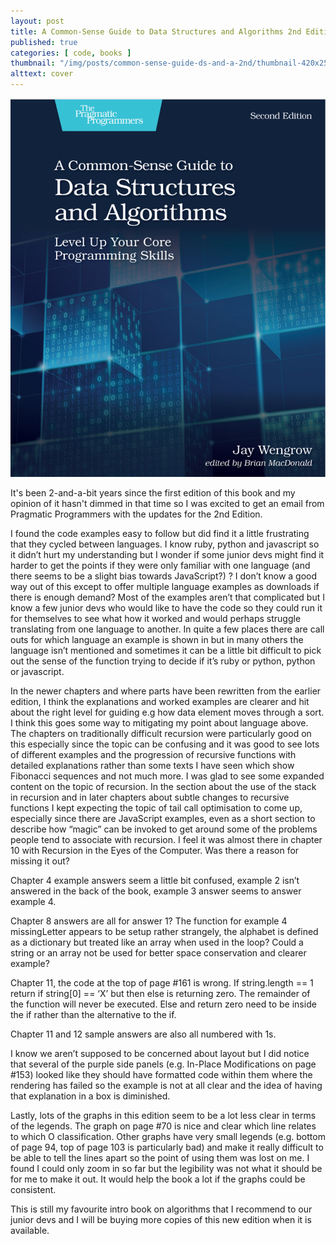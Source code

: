 ```yaml
---
layout: post
title: A Common-Sense Guide to Data Structures and Algorithms 2nd Edition
published: true
categories: [ code, books ]
thumbnail: "/img/posts/common-sense-guide-ds-and-a-2nd/thumbnail-420x255.png"
alttext: cover
---
```


![cover](/img/posts/common-sense-guide-ds-and-a-2nd/cover.png)

It's been 2-and-a-bit years since the first edition of this book and my opinion of it hasn't dimmed in that time so I was excited to get an email from Pragmatic Programmers with the updates for the 2nd Edition. 

I found the code examples easy to follow but did find it a little frustrating that they cycled between languages. I know ruby, python and javascript so it didn’t hurt my understanding but I wonder if some junior devs might find it harder to get the points if they were only familiar with one language (and there seems to be a slight bias towards JavaScript?) ? I don’t know a good way out of this except to offer multiple language examples as downloads if there is enough demand? Most of the examples aren’t that complicated but I know a few junior devs who would like to have the code so they could run it for themselves to see what how it worked and would perhaps struggle translating from one language to another. In quite a few places there are call outs for which language an example is shown in but in many others the language isn’t mentioned and sometimes it can be a little bit difficult to pick out the sense of the function trying to decide if it’s ruby or python, python or javascript.

In the newer chapters and where parts have been rewritten from the earlier edition, I think the explanations and worked examples are clearer and hit about the right level for guiding e.g how data element moves through a sort. I think this goes some way to mitigating my point about language above. The chapters on traditionally difficult recursion were particularly good on this especially since the topic can be confusing and it was good to see lots of different examples and the progression of recursive functions with detailed explanations rather than some texts I have seen which show Fibonacci sequences and not much more. I was glad to see some expanded content on the topic of recursion. In the section about the use of the stack in recursion and in later chapters about subtle changes to recursive functions I kept expecting the topic of tail call optimisation to come up, especially since there are JavaScript examples, even as a short section to describe how “magic” can be invoked to get around some of the problems people tend to associate with recursion. I feel it was almost there in chapter 10 with Recursion in the Eyes of the Computer. Was there a reason for missing it out? 

Chapter 4 example answers seem a little bit confused, example 2 isn’t answered in the back of the book, example 3 answer seems to answer example 4.

Chapter 8 answers are all for answer 1? The function for example 4 missingLetter appears to be setup rather strangely, the alphabet is defined as a dictionary but treated like an array when used in the loop? Could a string or an array not be used for better space conservation and clearer example? 

Chapter 11, the code at the top of page #161 is wrong. If string.length == 1 return if string[0] == ‘X’ but then else is returning zero. The remainder of the function will never be executed. Else and return zero need to be inside the if rather than the alternative to the if.

Chapter 11 and 12 sample answers are also all numbered with 1s.

I know we aren’t supposed to be concerned about layout but I did notice that several of the purple side panels (e.g. In-Place Modifications on page #153) looked like they should have formatted code within them where the rendering has failed so the example is not at all clear and the idea of having that explanation in a box is diminished.

Lastly, lots of the graphs in this edition seem to be a lot less clear in terms of the legends. The graph on page #70 is nice and clear which line relates to which O classification. Other graphs have very small legends (e.g. bottom of page 94, top of page 103 is particularly bad) and make it really difficult to be able to tell the lines apart so the point of using them was lost on me. I found I could only zoom in so far but the legibility was not what it should be for me to make it out. It would help the book a lot if the graphs could be consistent.

This is still my favourite intro book on algorithms that I recommend to our junior devs and I will be buying more copies of this new edition when it is available. 